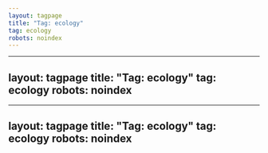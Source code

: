 ```yaml
---
layout: tagpage
title: "Tag: ecology"
tag: ecology
robots: noindex
---
```

---
layout: tagpage
title: "Tag: ecology"
tag: ecology
robots: noindex
---
---
layout: tagpage
title: "Tag: ecology"
tag: ecology
robots: noindex
---
